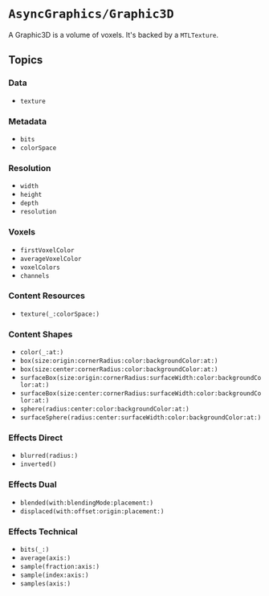# ``AsyncGraphics/Graphic3D``

A Graphic3D is a volume of voxels. It's backed by a `MTLTexture`. 

## Topics

### Data

- ``texture``

### Metadata

- ``bits``
- ``colorSpace``

### Resolution

- ``width``
- ``height``
- ``depth``
- ``resolution``

### Voxels

- ``firstVoxelColor``
- ``averageVoxelColor``
- ``voxelColors``
- ``channels``
<!--- ``isVoxelsEqual(to:)``-->

### Content Resources

- ``texture(_:colorSpace:)``

### Content Shapes

- ``color(_:at:)``
- ``box(size:origin:cornerRadius:color:backgroundColor:at:)``
- ``box(size:center:cornerRadius:color:backgroundColor:at:)``
- ``surfaceBox(size:origin:cornerRadius:surfaceWidth:color:backgroundColor:at:)``
- ``surfaceBox(size:center:cornerRadius:surfaceWidth:color:backgroundColor:at:)``
- ``sphere(radius:center:color:backgroundColor:at:)``
- ``surfaceSphere(radius:center:surfaceWidth:color:backgroundColor:at:)``

### Effects Direct

- ``blurred(radius:)``
- ``inverted()``

### Effects Dual

- ``blended(with:blendingMode:placement:)``
- ``displaced(with:offset:origin:placement:)``

### Effects Technical

- ``bits(_:)``
- ``average(axis:)``
- ``sample(fraction:axis:)``
- ``sample(index:axis:)``
- ``samples(axis:)``

